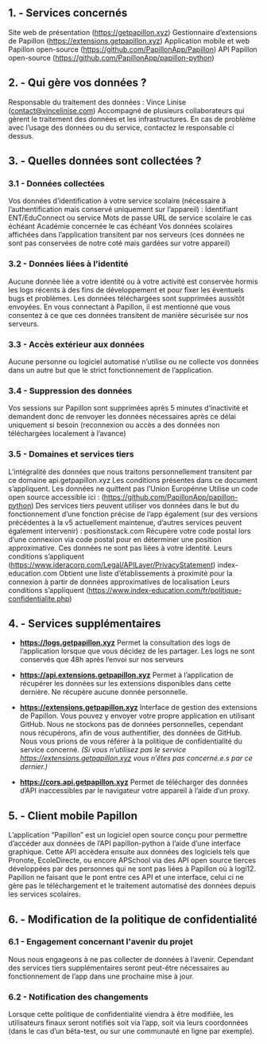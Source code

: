 ## 1. - Services concernés
Site web de présentation (https://getpapillon.xyz)
Gestionnaire d’extensions de Papillon (https://extensions.getpapillon.xyz)
Application mobile et web Papillon open-source (https://github.com/PapillonApp/Papillon)
API Papillon open-source (https://github.com/PapillonApp/papillon-python)

## 2. - Qui gère vos données ?
Responsable du traitement des données : Vince Linise (contact@vincelinise.com) Accompagné de plusieurs collaborateurs qui gèrent le traitement des données et les infrastructures. En cas de problème avec l’usage des données ou du service, contactez le responsable ci dessus.

## 3. - Quelles données sont collectées ?
### 3.1 - Données collectées
Vos données d’identification à votre service scolaire (nécessaire à l’authentification mais conservé uniquement sur l’appareil) : Identifiant ENT/EduConnect ou service Mots de passe URL de service scolaire le cas échéant Académie concernée le cas échéant
Vos données scolaires affichées dans l’application transitent par nos serveurs (ces données ne sont pas conservées de notre coté mais gardées sur votre appareil)
### 3.2 - Données liées à l'identité
Aucune donnée liée a votre identité ou à votre activité est conservée hormis les logs récents à des fins de développement et pour fixer les éventuels bugs et problèmes. Les données téléchargées sont supprimées aussitôt envoyées. En vous connectant à Papillon, il est mentionné que vous consentez à ce que ces données transitent de manière sécurisée sur nos serveurs.
### 3.3 - Accès extérieur aux données
Aucune personne ou logiciel automatisé n’utilise ou ne collecte vos données dans un autre but que le strict fonctionnement de l’application.
### 3.4 - Suppression des données
Vos sessions sur Papillon sont supprimées après 5 minutes d’inactivité et demandent donc de renvoyer les données nécessaires après ce délai uniquement si besoin (reconnexion ou accès a des données non téléchargées localement à l’avance)
### 3.5 - Domaines et services tiers
L’intégralité des données que nous traitons personnellement transitent par ce domaine api.getpapillon.xyz Les conditions présentes dans ce document s’appliquent. Les données ne quittent pas l’Union Europénne Utilise un code open source accessible ici : (https://github.com/PapillonApp/papillon-python)
Des services tiers peuvent utiliser vos données dans le but du fonctionnement d’une fonction précise de l’app également (sur des versions précédentes à la v5 actuellement maintenue, d’autres services peuvent également intervenir) : positionstack.com Récupère votre code postal lors d’une connexion via code postal pour en déterminer une position approximative. Ces données ne sont pas liées à votre identité. Leurs conditions s’appliquent (https://www.ideracorp.com/Legal/APILayer/PrivacyStatement)
index-education.com Obtient une liste d’établissements à proximité pour la connexion à partir de données approximatives de localisation Leurs conditions s’appliquent (https://www.index-education.com/fr/politique-confidentialite.php)

## 4. - Services supplémentaires
- **https://logs.getpapillon.xyz**
Permet la consultation des logs de l’application lorsque que vous décidez de les partager. Les logs ne sont conservés que 48h après l’envoi sur nos serveurs

- **https://api.extensions.getpapillon.xyz**
Permet à l’application de récupérer les données sur les extensions disponibles dans cette dernière. Ne récupère aucune donnée personnelle.

- **https://extensions.getpapillon.xyz**
Interface de gestion des extensions de Papillon. Vous pouvez y envoyer votre propre application en utilisant GitHub. Nous ne stockons pas de données personnelles, cependant nous récupérons, afin de vous authentifier, des données de GitHub. Nous vous prions de vous référer à la politique de confidentialité du service concerné. *(Si vous n’utilisez pas le service https://extensions.getpapillon.xyz vous n’êtes pas concerné.e.s par ce dernier.)*

- **https://cors.api.getpapillon.xyz**
Permet de télécharger des données d’API inaccessibles par le navigateur votre appareil à l’aide d’un proxy.

## 5. - Client mobile Papillon
L’application “Papillon” est un logiciel open source conçu pour permettre d’accéder aux données de l’API papillon-python à l’aide d’une interface graphique. Cette API accèdera ensuite aux données des logiciels tels que Pronote, EcoleDirecte, ou encore APSchool via des API open source tierces développées par des personnes qui ne sont pas liées à Papillon où à logi12. Papillon ne faisant que le pont entre ces API et une interface, celui ci ne gère pas le téléchargement et le traitement automatisé des données depuis les services scolaires.

## 6. -  Modification de la politique de confidentialité
### 6.1 - Engagement concernant l'avenir du projet
Nous nous engageons à ne pas collecter de données à l’avenir. Cependant des services tiers supplémentaires seront peut-être nécessaires au fonctionnement de l’app dans une prochaine mise à jour.
### 6.2 - Notification des changements
Lorsque cette politique de confidentialité viendra à être modifiée, les utilisateurs finaux seront notifiés soit via l’app, soit via leurs coordonnées (dans le cas d’un bêta-test, ou sur une communauté en ligne par exemple).
